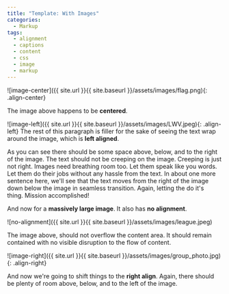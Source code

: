 ```yaml
---
title: "Template: With Images"
categories:
  - Markup
tags:
  - alignment
  - captions
  - content
  - css
  - image
  - markup
---
```



![image-center]({{ site.url }}{{ site.baseurl }}/assets/images/flag.png){: .align-center}

The image above happens to be **centered**.

![image-left]({{ site.url }}{{ site.baseurl }}/assets/images/LWV.jpeg){: .align-left} The rest of this paragraph is filler for the sake of seeing the text wrap around the image, which is **left aligned**.

As you can see there should be some space above, below, and to the right of the image. The text should not be creeping on the image. Creeping is just not right. Images need breathing room too. Let them speak like you words. Let them do their jobs without any hassle from the text. In about one more sentence here, we'll see that the text moves from the right of the image down below the image in seamless transition. Again, letting the do it's thing. Mission accomplished!

And now for a **massively large image**. It also has **no alignment**.

![no-alignment]({{ site.url }}{{ site.baseurl }}/assets/images/league.jpeg)

The image above, should not overflow the content area. It should remain contained with no visible disruption to the flow of content.

![image-right]({{ site.url }}{{ site.baseurl }}/assets/images/group_photo.jpg){: .align-right}

And now we're going to shift things to the **right align**. Again, there should be plenty of room above, below, and to the left of the image. 
